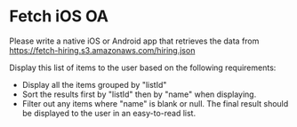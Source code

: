 #  Fetch iOS OA

Please write a native iOS or Android app that retrieves the data from https://fetch-hiring.s3.amazonaws.com/hiring.json

Display this list of items to the user based on the following requirements:
* Display all the items grouped by "listId"
* Sort the results first by "listId" then by "name" when displaying.
* Filter out any items where "name" is blank or null.
The final result should be displayed to the user in an easy-to-read list.
